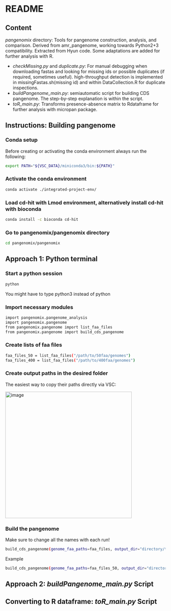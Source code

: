 # README
## Content
*pangenomix* directory: Tools for pangenome construction, analysis, and comparison. Derived from amr_pangenome, working towards Python2+3 compatibility.
Extracted from Hyun code. Some adaptations are added for further analysis with R.
- *checkMissing.py* and *duplicate.py*: For manual debugging when downloading fastas and looking for missing ids or possible duplicates (if required, sometimes useful). high-throughput detection is implemented in missingFastas.sh(missing id) and within DataCollection.R for duplicate inspections.
- *buildPangenome_main.py*: semiautomatic script for building CDS pangenome. The step-by-step explanation is within the script.
- *toR_main.py*: Transforms presence-absence matrix to Rdataframe for further analysis with micropan package.


## Instructions: Building pangenome

### Conda setup

Before creating or activating the conda environment always run the following:

```bash
export PATH="${VSC_DATA}/miniconda3/bin:${PATH}" 
```

### Activate the conda environment

```bash
conda activate ./integrated-project-env/ 
```

### Load cd-hit with Lmod environment, alternatively install cd-hit with bioconda 

```bash
conda install -c bioconda cd-hit
```

### Go to pangenomix/pangenomix directory

```bash
cd pangenomix/pangenomix
```

## Approach 1: Python terminal

### Start a python session

```bash
python
```
You might have to type python3 instead of python

### Import necessary modules

```bash
import pangenomix.pangenome_analysis
import pangenomix.pangenome
from pangenomix.pangenome import list_faa_files
from pangenomix.pangenome import build_cds_pangenome
```

### Create lists of faa files 

```bash
faa_files_50 = list_faa_files("/path/to/50faa/genomes")
faa_files_400 = list_faa_files("/path/to/400faa/genomes")
```
### Create output paths in the desired folder

The easiest way to copy their paths directly via VSC:

<img width="397" alt="image" src="https://github.com/AnnaLew/pangenomix/assets/57362758/72fb102b-bacc-4620-b711-0e7b96fef652">

### Build the pangenome

Make sure to change all the names with each run!

```bash
build_cds_pangenome(genome_faa_paths=faa_files, output_dir="directory/to/cd-hit-output", name="name_of_output")
```

Example

```bash
build_cds_pangenome(genome_faa_paths=faa_files_50, output_dir="directory/to/cd-hit-output/50_bactero_cdhit", name="50bactero")
```
## Approach 2: *buildPangenome_main.py* Script 



## Converting to R dataframe: *toR_main.py* Script




